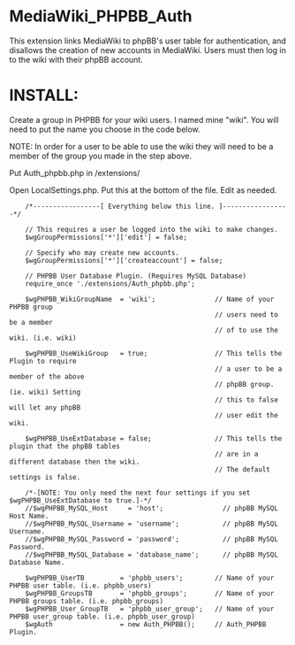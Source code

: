 MediaWiki_PHPBB_Auth
====================

This extension links MediaWiki to phpBB's user table for authentication, and disallows the creation of new accounts in MediaWiki. Users must then log in to the wiki with their phpBB account.


INSTALL:
=================

Create a group in PHPBB for your wiki users. I named mine "wiki". 
You will need to put the name you choose in the code below. 

NOTE: In order for a user to be able to use the wiki they will need to 
be a member of the group you made in the step above.

Put Auth_phpbb.php in /extensions/

Open LocalSettings.php. Put this at the bottom of the file. Edit as needed.

        /*-----------------[ Everything below this line. ]-----------------*/
        
        // This requires a user be logged into the wiki to make changes.
        $wgGroupPermissions['*']['edit'] = false; 
        
        // Specify who may create new accounts.
        $wgGroupPermissions['*']['createaccount'] = false; 
        
        // PHPBB User Database Plugin. (Requires MySQL Database)
        require_once './extensions/Auth_phpbb.php';
        
        $wgPHPBB_WikiGroupName  = 'wiki';               // Name of your PHPBB group
                                                        // users need to be a member
                                                        // of to use the wiki. (i.e. wiki)
        
        $wgPHPBB_UseWikiGroup   = true;                 // This tells the Plugin to require
                                                        // a user to be a member of the above
                                                        // phpBB group. (ie. wiki) Setting
                                                        // this to false will let any phpBB
                                                        // user edit the wiki.
        
        $wgPHPBB_UseExtDatabase = false;                // This tells the plugin that the phpBB tables
                                                        // are in a different database then the wiki.
                                                        // The default settings is false.
        
        /*-[NOTE: You only need the next four settings if you set $wgPHPBB_UseExtDatabase to true.]-*/
        //$wgPHPBB_MySQL_Host     = 'host';               // phpBB MySQL Host Name.
        //$wgPHPBB_MySQL_Username = 'username';           // phpBB MySQL Username.
        //$wgPHPBB_MySQL_Password = 'password';           // phpBB MySQL Password.
        //$wgPHPBB_MySQL_Database = 'database_name';      // phpBB MySQL Database Name.
        
        $wgPHPBB_UserTB         = 'phpbb_users';        // Name of your PHPBB user table. (i.e. phpbb_users)
        $wgPHPBB_GroupsTB       = 'phpbb_groups';       // Name of your PHPBB groups table. (i.e. phpbb_groups)
        $wgPHPBB_User_GroupTB   = 'phpbb_user_group';   // Name of your PHPBB user_group table. (i.e. phpbb_user_group)
        $wgAuth                 = new Auth_PHPBB();     // Auth_PHPBB Plugin.
